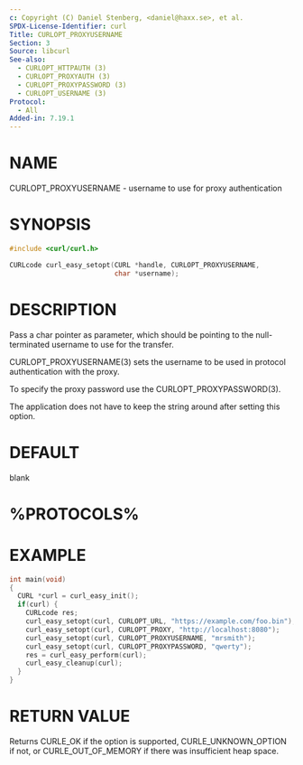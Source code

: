 ```yaml
---
c: Copyright (C) Daniel Stenberg, <daniel@haxx.se>, et al.
SPDX-License-Identifier: curl
Title: CURLOPT_PROXYUSERNAME
Section: 3
Source: libcurl
See-also:
  - CURLOPT_HTTPAUTH (3)
  - CURLOPT_PROXYAUTH (3)
  - CURLOPT_PROXYPASSWORD (3)
  - CURLOPT_USERNAME (3)
Protocol:
  - All
Added-in: 7.19.1
---
```


# NAME

CURLOPT_PROXYUSERNAME - username to use for proxy authentication

# SYNOPSIS

~~~c
#include <curl/curl.h>

CURLcode curl_easy_setopt(CURL *handle, CURLOPT_PROXYUSERNAME,
                          char *username);
~~~

# DESCRIPTION

Pass a char pointer as parameter, which should be pointing to the
null-terminated username to use for the transfer.

CURLOPT_PROXYUSERNAME(3) sets the username to be used in protocol
authentication with the proxy.

To specify the proxy password use the CURLOPT_PROXYPASSWORD(3).

The application does not have to keep the string around after setting this
option.

# DEFAULT

blank

# %PROTOCOLS%

# EXAMPLE

~~~c
int main(void)
{
  CURL *curl = curl_easy_init();
  if(curl) {
    CURLcode res;
    curl_easy_setopt(curl, CURLOPT_URL, "https://example.com/foo.bin");
    curl_easy_setopt(curl, CURLOPT_PROXY, "http://localhost:8080");
    curl_easy_setopt(curl, CURLOPT_PROXYUSERNAME, "mrsmith");
    curl_easy_setopt(curl, CURLOPT_PROXYPASSWORD, "qwerty");
    res = curl_easy_perform(curl);
    curl_easy_cleanup(curl);
  }
}
~~~

# RETURN VALUE

Returns CURLE_OK if the option is supported, CURLE_UNKNOWN_OPTION if not, or
CURLE_OUT_OF_MEMORY if there was insufficient heap space.
